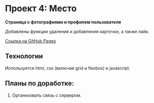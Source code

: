 # Проект 4: Место
**Страница с фотографиями и профилем пользователя**

Добавлены функции удаления и добавления карточки, а также лайк.

[Ссылка на GitHub Pages](https://nkvasov.github.io/mesto/)

## Технологии
Используется html, css (включая grid и flexbox) и javascript.

## Планы по доработке:
1. Организовать связь с сервером.

